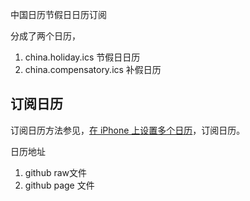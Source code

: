 中国日历节假日日历订阅

分成了两个日历，
1. china.holiday.ics 节假日日历
2. china.compensatory.ics 补假日历

## 订阅日历

订阅日历方法参见，[在 iPhone 上设置多个日历](https://support.apple.com/zh-cn/guide/iphone/iph3d1110d4/ios)，订阅日历。

日历地址
1. github raw文件
2. github page 文件
